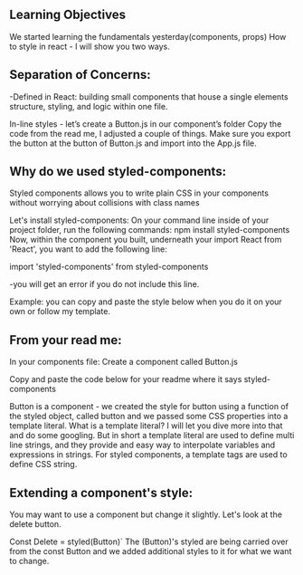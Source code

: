 ## Learning Objectives
We started learning the fundamentals yesterday(components, props)
How to style in react - I will show you two ways.
 
## Separation of Concerns:
-Defined in React: building small components that house a single elements structure, styling, and logic within one file.


In-line styles - let’s create a Button.js in our component’s folder
Copy the code from the read me, I adjusted a couple of things.  Make sure you export the button at the button of Button.js and import into the App.js file.


## Why do we used styled-components:
 
Styled components allows you to write plain CSS in your components without worrying about collisions with class names
 
Let's install styled-components:
On your command line inside of your project folder, run the following commands: npm install styled-components
Now, within the component you built, underneath your import React from 'React', you want to add the following line:
 
import 'styled-components' from styled-components
 
-you will get an error if you do not include this line.
 
Example: you can copy and paste the style below when you do it on your own or follow my template.
 
## From your read me: 
 
In your components file:
Create a component called Button.js
 
Copy and paste the code below for your readme where it says styled-components
 
Button is a component - we created the style for button using a function of the styled object, called button and we passed some CSS properties into a template literal.  What is a template literal?  I will let you dive more into that and do some googling.  But in short a template literal are used to define multi line strings, and they provide and easy way to interpolate variables and expressions in strings.  For styled components, a template tags are used to define CSS string.
 
 
## Extending a component's style:
 
You may want to use a component but change it slightly.  Let's look at the delete button.
 
Const Delete = styled(Button)` The (Button)'s styled are being carried over from the const Button and we added additional styles to it for what we want to change.
